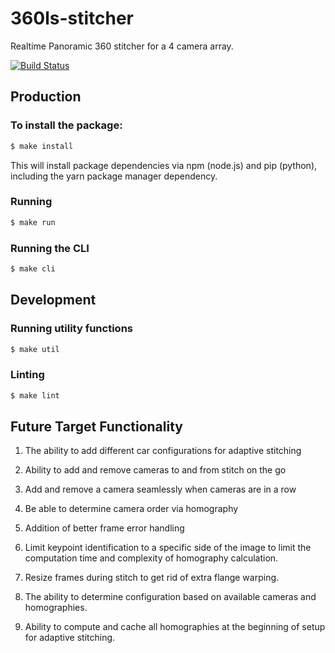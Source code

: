 # 360ls-stitcher
Realtime Panoramic 360 stitcher for a 4 camera array.

[![Build Status](https://travis-ci.org/360ls/stitcher.svg?branch=master)](https://travis-ci.org/360ls/stitcher)

## Production

### To install the package:

```bash
$ make install
```

This will install package dependencies via npm (node.js) and pip (python), including the yarn package manager dependency.

### Running

```bash
$ make run
```

### Running the CLI
```bash
$ make cli
```

## Development

### Running utility functions

```bash
$ make util
```

### Linting

```bash
$ make lint
```


## Future Target Functionality
1. The ability to add different car configurations for adaptive stitching

2. Ability to add and remove cameras to and from stitch on the go

3. Add and remove a camera seamlessly when cameras are in a row

4. Be able to determine camera order via homography

5. Addition of better frame error handling

6. Limit keypoint identification to a specific side of the image to limit the computation time and complexity of homography calculation.

7. Resize frames during stitch to get rid of extra flange warping.

8. The ability to determine configuration based on available cameras and homographies.

9. Ability to compute and cache all homographies at the beginning of setup for adaptive stitching. 
